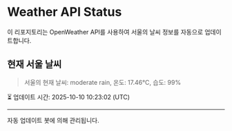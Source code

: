 
# Weather API Status

이 리포지토리는 OpenWeather API를 사용하여 서울의 날씨 정보를 자동으로 업데이트합니다.

## 현재 서울 날씨
> 서울의 현재 날씨: moderate rain, 온도: 17.46°C, 습도: 99%

⏳ 업데이트 시간: 2025-10-10 10:23:02 (UTC)

---
자동 업데이트 봇에 의해 관리됩니다.
